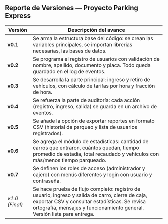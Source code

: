 ## Reporte de Versiones — Proyecto Parking Express

| Versión          | Descripción del avance                                                                                                                                                                                                        |
| ---------------- | ----------------------------------------------------------------------------------------------------------------------------------------------------------------------------------------------------------------------------- |
| **v0.1**         | Se arma la estructura base del código: se crean las variables principales, se importan librerias necesarias, las bases de datos.                                                                          |
| **v0.2**         | Se programa el registro de usuarios con validación de nombre, apellido, documento y placa. Todo queda guardado en el log de eventos.                                                                                          |
| **v0.3**         | Se desarrolla la parte principal: ingreso y retiro de vehículos, con cálculo de tarifas por hora y fracción de hora.                                                                                                          |
| **v0.4**         | Se refuerza la parte de auditoría: cada acción (registro, ingreso, salida) se guarda en un archivo de eventos.                                                                                                                |
| **v0.5**         | Se añade la opción de exportar reportes en formato CSV (historial de parqueo y lista de usuarios registrados).                                                                                                                |
| **v0.6**         | Se agrega el módulo de estadísticas: cantidad de carros que entraron, cuántos quedan, tiempo promedio de estadía, total recaudado y vehículos con más/menos tiempo parqueado.                                                 |
| **v0.7**         | Se definen los roles de acceso (administrador y cajero) con menús diferentes y login con usuario y contraseña.                                                                                                                |
| *v1.0 (Final)* | Se hace prueba de flujo completo: registro de usuario, ingreso y salida de carro, cierre de caja, exportar CSV y consultar estadísticas. Se revisa ortografía, mensajes y funcionamiento general. Versión lista para entrega. |
